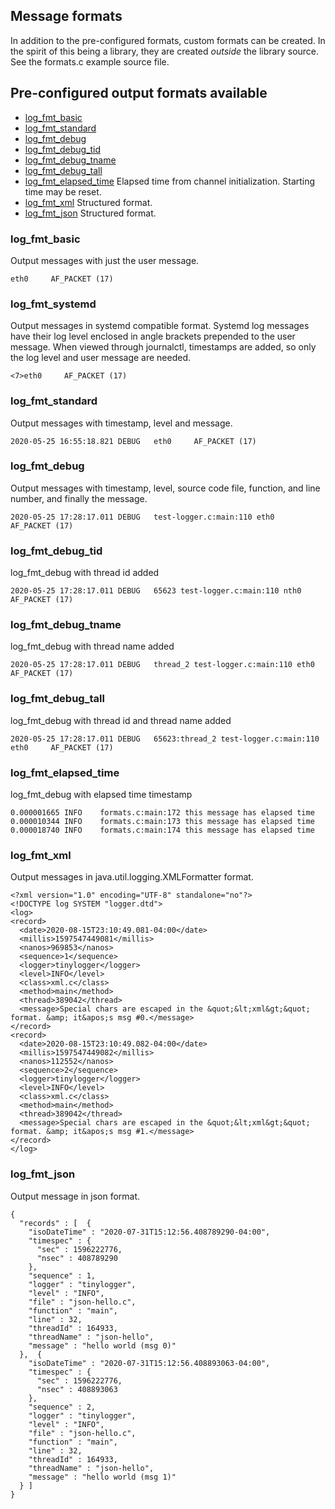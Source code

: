 
## Message formats

In addition to the pre-configured formats, custom formats can be created. In the
spirit of this being a library, they are created _outside_ the library source.
See the formats.c example source file.

## Pre-configured output formats available

- [log_fmt_basic](#log_fmt_basic)
- [log_fmt_standard](#log_fmt_standard)
- [log_fmt_debug](#log_fmt_debug)
- [log_fmt_debug_tid](#log_fmt_debug_tid)
- [log_fmt_debug_tname](#log_fmt_debug_tname)
- [log_fmt_debug_tall](#log_fmt_debug_tall)
- [log_fmt_elapsed_time](#log_fmt_elapsed_time) Elapsed time from channel
		initialization. Starting time may be reset.
- [log_fmt_xml](#log_fmt_xml) Structured format.
- [log_fmt_json](#log_fmt_json) Structured format.


### log_fmt_basic <a name="log_fmt_basic"/>
Output messages with just the user message.

```
eth0     AF_PACKET (17)
```

### log_fmt_systemd <a name="log_fmt_systemd">
Output messages in systemd compatible format. Systemd log messages have their
log level enclosed in angle brackets prepended to the user message. When viewed
through journalctl, timestamps are added, so only the log level and user message
are needed.

```
<7>eth0     AF_PACKET (17)
```

### log_fmt_standard <a name="log_fmt_standard">
Output messages with timestamp, level and message.

```
2020-05-25 16:55:18.821 DEBUG   eth0     AF_PACKET (17)
```

### log_fmt_debug <a name="log_fmt_debug">
Output messages with timestamp, level, source code file, function, and line
number, and finally the message.

```
2020-05-25 17:28:17.011 DEBUG   test-logger.c:main:110 eth0     AF_PACKET (17)
```

### log_fmt_debug_tid <a name="log_fmt_debug_tid">
log_fmt_debug with thread id added
```
2020-05-25 17:28:17.011 DEBUG   65623 test-logger.c:main:110 nth0     AF_PACKET (17)
```

### log_fmt_debug_tname <a name="log_fmt_debug_tname">
log_fmt_debug with thread name added
```
2020-05-25 17:28:17.011 DEBUG   thread_2 test-logger.c:main:110 eth0     AF_PACKET (17)
```

### log_fmt_debug_tall <a name="log_fmt_debug_tall">
log_fmt_debug with thread id and thread name added
```
2020-05-25 17:28:17.011 DEBUG   65623:thread_2 test-logger.c:main:110 eth0     AF_PACKET (17)
```

### log_fmt_elapsed_time <a name="log_fmt_elapsed_time">
log_fmt_debug with elapsed time timestamp
```
0.000001665 INFO    formats.c:main:172 this message has elapsed time
0.000010344 INFO    formats.c:main:173 this message has elapsed time
0.000018740 INFO    formats.c:main:174 this message has elapsed time
```


### log_fmt_xml <a name="log_fmt_xml">
Output messages in java.util.logging.XMLFormatter format.

```
<?xml version="1.0" encoding="UTF-8" standalone="no"?>
<!DOCTYPE log SYSTEM "logger.dtd">
<log>
<record>
  <date>2020-08-15T23:10:49.081-04:00</date>
  <millis>1597547449081</millis>
  <nanos>969853</nanos>
  <sequence>1</sequence>
  <logger>tinylogger</logger>
  <level>INFO</level>
  <class>xml.c</class>
  <method>main</method>
  <thread>389042</thread>
  <message>Special chars are escaped in the &quot;&lt;xml&gt;&quot; format. &amp; it&apos;s msg #0.</message>
</record>
<record>
  <date>2020-08-15T23:10:49.082-04:00</date>
  <millis>1597547449082</millis>
  <nanos>112552</nanos>
  <sequence>2</sequence>
  <logger>tinylogger</logger>
  <level>INFO</level>
  <class>xml.c</class>
  <method>main</method>
  <thread>389042</thread>
  <message>Special chars are escaped in the &quot;&lt;xml&gt;&quot; format. &amp; it&apos;s msg #1.</message>
</record>
</log>
```
### log_fmt_json <a name="log_fmt_json">
Output message in json format.

```
{
  "records" : [  {
    "isoDateTime" : "2020-07-31T15:12:56.408789290-04:00",
    "timespec" : {
      "sec" : 1596222776,
      "nsec" : 408789290
    },
    "sequence" : 1,
    "logger" : "tinylogger",
    "level" : "INFO",
    "file" : "json-hello.c",
    "function" : "main",
    "line" : 32,
    "threadId" : 164933,
    "threadName" : "json-hello",
    "message" : "hello world (msg 0)"
  },  {
    "isoDateTime" : "2020-07-31T15:12:56.408893063-04:00",
    "timespec" : {
      "sec" : 1596222776,
      "nsec" : 408893063
    },
    "sequence" : 2,
    "logger" : "tinylogger",
    "level" : "INFO",
    "file" : "json-hello.c",
    "function" : "main",
    "line" : 32,
    "threadId" : 164933,
    "threadName" : "json-hello",
    "message" : "hello world (msg 1)"
  } ]
}
```

